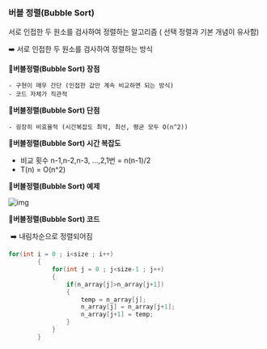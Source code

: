 ### 버블 정렬(Bubble Sort)

서로 인접한 두 원소를 검사하여 정렬하는 알고리즘 ( 선택 정렬과 기본 개념이 유사함)

➡️ 서로 인접한 두 원소를 검사하여 정렬하는 방식



📒**버블정렬(Bubble Sort) 장점**

	- 구현이 매우 간단 (인접한 값만 계속 비교하면 되는 방식)
	- 코드 자체가 직관적

**📒버블정렬(Bubble Sort) 단점**

	- 굉장히 비효율적 (시간복잡도 최악, 최선, 평균 모두 O(n^2))



**📒버블정렬(Bubble Sort) 시간 복잡도**

 - 비교 횟수 n-1,n-2,n-3, ...,2,1번 = n(n-1)/2
 - T(n) = O(n^2) 



📒**버블정렬(Bubble Sort) 예제**

![img](https://gmlwjd9405.github.io/images/algorithm-bubble-sort/bubble-sort.png)







**📒버블정렬(Bubble Sort) 코드**

​	➡️ 내림차순으로 정렬되어짐

~~~java
for(int i = 0 ; i<size ; i++)
		{
			for(int j = 0 ; j<size-1 ; j++)
			{
				if(n_array[j]>n_array[j+1])
				{
					temp = n_array[j];
					n_array[j] = n_array[j+1];
					n_array[j+1] = temp;
				}
			}
		}

~~~

